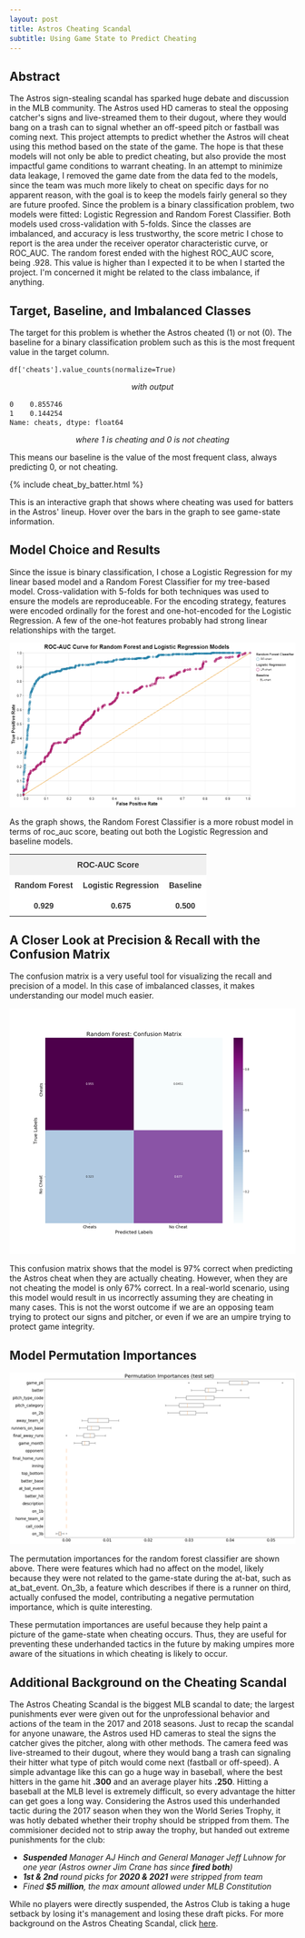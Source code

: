 ```yaml
---
layout: post
title: Astros Cheating Scandal
subtitle: Using Game State to Predict Cheating
---
```


## Abstract

The Astros sign-stealing scandal has sparked huge debate and discussion in the MLB community. The Astros used HD cameras to steal the opposing catcher's signs and live-streamed them to their dugout, where they would bang on a trash can to signal whether an off-speed pitch or fastball was coming next. This project attempts to predict whether the Astros will cheat using this method based on the state of the game. The hope is that these models will not only be able to predict cheating, but also provide the most impactful game conditions to warrant cheating. In an attempt to minimize data leakage, I removed the game date from the data fed to the models, since the team was much more likely to cheat on specific days for no apparent reason, with the goal is to keep the models fairly general so they are future proofed. Since the problem is a binary classification problem, two models were fitted: Logistic Regression and Random Forest Classifier. Both models used cross-validation with 5-folds. Since the classes are imbalanced, and accuracy is less trustworthy, the score metric I chose to report is the area under the receiver operator characteristic curve, or ROC_AUC. The random forest ended with the highest ROC_AUC score, being .928. This value is higher than I expected it to be when I started the project. I'm concerned it might be related to the class imbalance, if anything.

## Target, Baseline, and Imbalanced Classes

The target for this problem is whether the Astros cheated (1) or not (0). The baseline for a binary classification problem such as this is the most frequent value in the target column.

~~~
df['cheats'].value_counts(normalize=True)
~~~


<center>
  
<i> with output </i>
</center>


~~~
0    0.855746
1    0.144254
Name: cheats, dtype: float64
~~~


<center>
  
<i> where 1 is cheating and 0 is not cheating </i>
</center>

This means our baseline is the value of the most frequent class, always predicting 0, or not cheating.

{% include cheat_by_batter.html %}

This is an interactive graph that shows where cheating was used for batters in the Astros' lineup. Hover over the bars in the graph to see game-state information.

## Model Choice and Results

Since the issue is binary classification, I chose a Logistic Regression for my linear based model and a Random Forest Classifier for my tree-based model. Cross-validation with 5-folds for both techniques was used to ensure the models are reproduceable. For the encoding strategy, features were encoded ordinally for the forest and one-hot-encoded for the Logistic Regression. A few of the one-hot features probably had strong linear relationships with the target.

<p align="center">
  <img src="https://raw.githubusercontent.com/mtoce/Build2-Project/master/roc_auc.png">
</p>

As the graph shows, the Random Forest Classifier is a more robust model in terms of roc_auc score, beating out both the Logistic Regression and baseline models.

<style type="text/css">
.tg  {border-collapse:collapse;border-color:#ccc;border-spacing:0;}
.tg td{background-color:#fff;border-bottom-width:1px;border-color:#ccc;border-style:solid;border-top-width:1px;
  border-width:0px;color:#333;font-family:Arial, sans-serif;font-size:14px;overflow:hidden;padding:10px 5px;
  word-break:normal;}
.tg th{background-color:#f0f0f0;border-bottom-width:1px;border-color:#ccc;border-style:solid;border-top-width:1px;
  border-width:0px;color:#333;font-family:Arial, sans-serif;font-size:14px;font-weight:normal;overflow:hidden;
  padding:10px 5px;word-break:normal;}
.tg .tg-c3ow{border-color:inherit;text-align:center;vertical-align:top;font-weight:bold}
.tg .tg-7btt{border-color:inherit;font-weight:bold;text-align:center;vertical-align:top}
</style>
<center>
<table class="tg">
  <tr>
    <th class="tg-7btt" colspan="3">ROC-AUC Score</th>
  </tr>
  <tr>
    <td class="tg-c3ow">&nbsp;Random Forest&nbsp;</td>
    <td class="tg-c3ow">&nbsp;Logistic Regression&nbsp;</td>
    <td class="tg-c3ow">&nbsp;Baseline&nbsp;</td>
  </tr>
  <tr>
    <td class="tg-c3ow">&nbsp;0.929&nbsp;</td>
    <td class="tg-c3ow">&nbsp;0.675&nbsp;</td>
    <td class="tg-c3ow">&nbsp;0.500&nbsp;</td>
  </tr>
</table>
</center>

## A Closer Look at Precision & Recall with the Confusion Matrix

The confusion matrix is a very useful tool for visualizing the recall and precision of a model. In this case of imbalanced classes, it makes understanding our model much easier.

<p align="center">
  <img src="https://raw.githubusercontent.com/mtoce/Build2-Project/master/cmatrix.png">
</p>

This confusion matrix shows that the model is 97% correct when predicting the Astros cheat when they are actually cheating. However, when they are not cheating the model is only 67% correct. In a real-world scenario, using this model would result in us incorrectly assuming they are cheating in many cases. This is not the worst outcome if we are an opposing team trying to protect our signs and pitcher, or even if we are an umpire trying to protect game integrity.

## Model Permutation Importances

<p align="center">
  <img src="https://raw.githubusercontent.com/mtoce/Build2-Project/master/permutation_importances.png">
</p>

The permutation importances for the random forest classifier are shown above. There were features which had no affect on the model, likely because they were not related to the game-state during the at-bat, such as at_bat_event. On_3b, a feature which describes if there is a runner on third, actually confused the model, contributing a negative permutation importance, which is quite interesting. 


These permutation importances are useful because they help paint a picture of the game-state when cheating occurs. Thus, they are useful for preventing these underhanded tactics in the future by making umpires more aware of the situations in which cheating is likely to occur.


## Additional Background on the Cheating Scandal

The Astros Cheating Scandal is the biggest MLB scandal to date; the largest punishments ever were given out for the unprofessional behavior and actions of the team in the 2017 and 2018 seasons. Just to recap the scandal for anyone unaware, the Astros used HD cameras to steal the signs the catcher gives the pitcher, along with other methods. The camera feed was live-streamed to their dugout, where they would bang a trash can signaling their hitter what type of pitch would come next (fastball or off-speed). A simple advantage like this can go a huge way in baseball, where the best hitters in the game hit **.300** and an average player hits **.250**. Hitting a baseball at the MLB level is extremely difficult, so every advantage the hitter can get goes a long way. Considering the Astros used this underhanded tactic during the 2017 season when they won the World Series Trophy, it was hotly debated whether their trophy should be stripped from them. The commisioner decided not to strip away the trophy, but handed out extreme punishments for the club: 

-   _**Suspended** Manager AJ Hinch and General Manager Jeff Luhnow for one year (Astros owner Jim Crane has since **fired both**)_
-   _**1st & 2nd** round picks for **2020 & 2021** were stripped from team_
-   _Fined **$5 million**, the max amount allowed under MLB Constitution_

While no players were directly suspended, the Astros Club is taking a huge setback by losing it's management and losing these 
draft picks. For more background on the Astros Cheating Scandal, click [here](https://www.si.com/mlb/2020/01/13/houston-astros-cheating-punishment).
